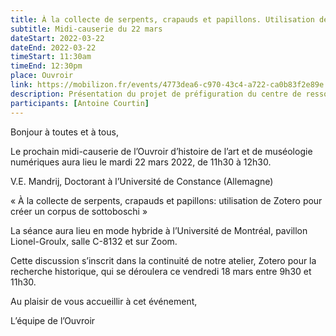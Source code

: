```yaml
---
title: À la collecte de serpents, crapauds et papillons. Utilisation de Zotero pour créer un corpus de sottoboschi
subtitle: Midi-causerie du 22 mars
dateStart: 2022-03-22 
dateEnd: 2022-03-22
timeStart: 11:30am
timeEnd: 12:30pm
place: Ouvroir
link: https://mobilizon.fr/events/4773dea6-c970-43c4-a722-ca0b83f2e89e
description: Présentation du projet de préfiguration du centre de ressources et de recherche, Etablissement public du musée d’Orsay et du musée de l’Orangerie Valérie Giscard d’Estaing
participants: [Antoine Courtin]
---
```


Bonjour à toutes et à tous,

Le prochain midi-causerie de l’Ouvroir d’histoire de l’art et de muséologie numériques aura lieu le mardi 22 mars 2022, de 11h30 à 12h30.

V.E. Mandrij, Doctorant à l’Université de Constance (Allemagne)

« À la collecte de serpents, crapauds et papillons: utilisation de Zotero pour créer un corpus de sottoboschi »

La séance aura lieu en mode hybride à l’Université de Montréal, pavillon Lionel-Groulx, salle C-8132 et sur Zoom.

Cette discussion s’inscrit dans la continuité de notre atelier, Zotero pour la recherche historique, qui se déroulera ce vendredi 18 mars entre 9h30 et 11h30. 

Au plaisir de vous accueillir à cet événement,

L’équipe de l’Ouvroir